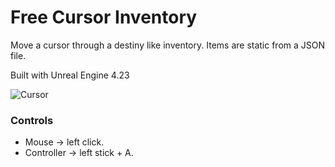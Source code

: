 # Free Cursor Inventory
Move a cursor through a destiny like inventory. Items are static from a JSON file.

Built with Unreal Engine 4.23

![Cursor](https://github.com/jrsanjuan/freecursor-inventory/blob/master/Media/cursor.gif)

### Controls
- Mouse -> left click.
- Controller -> left stick + A.
